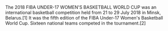 The 2018 FIBA UNDER-17 WOMEN'S BASKETBALL WORLD CUP was an international basketball competition held from 21 to 29 July 2018 in Minsk, Belarus.[1] It was the fifth edition of the FIBA Under-17 Women's Basketball World Cup. Sixteen national teams competed in the tournament.[2]
